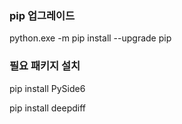 ### pip 업그레이드
python.exe -m pip install --upgrade pip

### 필요 패키지 설치
pip install PySide6

pip install deepdiff